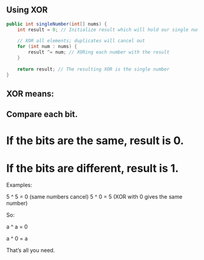 ## Using XOR
``` java
public int singleNumber(int[] nums) {
    int result = 0; // Initialize result which will hold our single number
    
    // XOR all elements; duplicates will cancel out
    for (int num : nums) {
        result ^= num; // XORing each number with the result
    }
    
    return result; // The resulting XOR is the single number
}
```
## XOR means:

## Compare each bit.

# If the bits are the same, result is 0.

# If the bits are different, result is 1.

Examples:

5 ^ 5 = 0   (same numbers cancel)
5 ^ 0 = 5   (XOR with 0 gives the same number)


So:

a ^ a = 0

a ^ 0 = a

That’s all you need.
